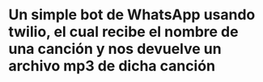 # Un simple bot de WhatsApp usando twilio, el cual recibe el nombre de una canción y nos devuelve un archivo mp3 de dicha canción
